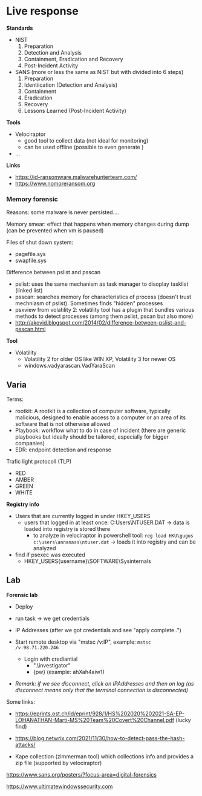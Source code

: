 # Live response


**Standards**
- NIST
    1. Preparation
    2. Detection and Analysis
    3. Containment, Eradication and Recovery
    4. Post-Incident Activity
- SANS  (more or less the same as NIST but with divided into 6 steps)
    1. Preparation
    2. Identiication (Detection and Analysis)
    3. Containment
    4. Eradication
    5. Recovery
    6. Lessons Learned (Post-Incident Activity)



**Tools**
- Velociraptor
    - good tool to collect data (not ideal for monitoring)
    - can be used offline (possible to even generate ) 
- ...





**Links**
- https://id-ransomware.malwarehunterteam.com/
- https://www.nomoreransom.org

### Memory forensic
Reasons: some malware is never persisted....

Memory smear: effect that happens when memory changes during dump (can be prevented when vm is paused)

Files of shut down system: 
- pagefile.sys
- swapfile.sys


Difference between pslist and psscan
- pslist:  uses the same mechanism as task manager to disoplay tasklist (linked list)
- psscan: searches memory for characteristics of process (doesn't trust mechniasm of pslist). Sometimes finds "hidden" processes
- psxview from volatility 2: volatility tool has a plugin that bundles various methods to detect processes (among them pslist, pscan but also more)
- http://akovid.blogspot.com/2014/02/difference-between-pslist-and-psscan.html


**Tool**
- Volatility
    - Volatility 2 for older OS like WIN XP, Volatility 3 for newer OS 
    - windows.vadyarascan.VadYaraScan


## Varia
Terms: 
- rootkit: A rootkit is a collection of computer software, typically malicious, designed to enable access to a computer or an area of its software that is not otherwise allowed 
- Playbook: workflow what to do in case of incident (there are generic playbooks but ideally should be tailored, especially for bigger companies)
- EDR: endpoint detection and response

Trafic light protocoll (TLP)
- RED
- AMBER
- GREEN
- WHITE


**Registry info**
- Users that are currently logged in under HKEY_USERS
    - users that logged in at least once: C:Users\NTUSER.DAT  -> data is loaded into registry is stored there
        - to analyze in velociraptor in powershell tool: `reg load HKU\gugus c:\users\annanass\ntuser.dat`  -> loads it into registry and can be analyzed
- find if psexec was executed
    - HKEY_USERS\{username}\SOFTWARE\Sysinternals


## Lab
**Forensic lab**
- Deploy
- run task -> we get credentials
- IP Addresses (after we got credentials and see "apply complete..")
- Start remote desktop via "mstsc /v:IP", example: `mstsc /v:98.71.220.246`
    - Login with crediantial
        - ".\investigator"
        - {pw}   (example: ahXah4aiw1)

- *Remark: if we see disconnect, click on IPAddresses and then on log (as disconnect means only that the terminal connection is disconnected)*


Some links: 
- https://eprints.ost.ch/id/eprint/928/1/HS%202020%202021-SA-EP-LOHANATHAN-Marti-MS%20Team%20Covert%20Channel.pdf  (lucky find)
- https://blog.netwrix.com/2021/11/30/how-to-detect-pass-the-hash-attacks/


- Kape collection (zimmerman tool) which collections info and provides a zip file (supported by velociraptor)

https://www.sans.org/posters/?focus-area=digital-forensics


https://www.ultimatewindowssecurity.com


